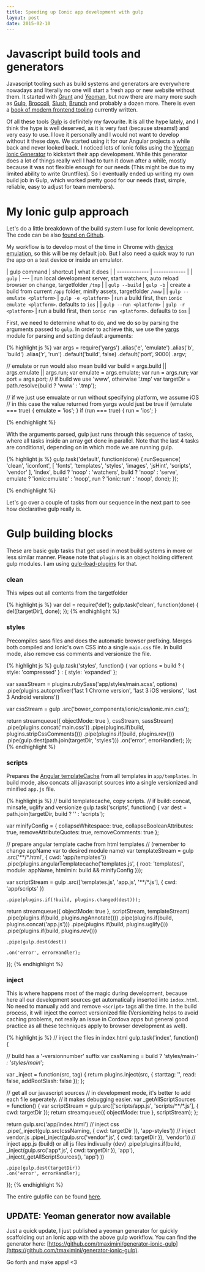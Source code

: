 ```yaml
---
title: Speeding up Ionic app development with gulp
layout: post
date: 2015-02-10
---
```


# Javascript build tools and generators
Javascript tooling such as build systems and generators are everywhere nowadays and literally no one will start a fresh app or new website without them. It started with [Grunt](http://gruntjs.com/) and [Yeoman](http://yeoman.io/), but now there are many more such as [Gulp](https://github.com/gulpjs/gulp), [Broccoli](https://github.com/broccolijs/broccoli), [Slush](https://github.com/slushjs/slush), [Brunch](http://brunch.io/) and probably a dozen more. There is even a [book of modern frontend tooling](https://github.com/tooling/book-of-modern-frontend-tooling) currently written.

Of all these tools [Gulp](https://github.com/gulpjs/gulp) is definitely my favourite. It is all the hype lately, and I think the hype is well deserved, as it is very fast (because streams!) and very easy to use. I love it personally and I would not want to develop without it these days. We started using it for our Angular projects a while back and never looked back.
I noticed lots of Ionic folks using the [Yeoman Ionic Generator](https://github.com/diegonetto/generator-ionic) to kickstart their app development. While this generator does a lot of things really well I had to turn it down after a while, mostly because it was not flexible enough for our needs (This might be due to my limited ability to write Gruntfiles).
So I eventually ended up writing my own build job in Gulp, which worked pretty good for our needs (fast, simple, reliable, easy to adjust for team members).

# My Ionic gulp approach

Let's do a little breakdown of the build system I use for Ionic development. The code can be also [found on Github](https://github.com/tmaximini/ionic-gulp-seed).

My workflow is to develop most of the time in Chrome with [device emulation](https://developer.chrome.com/devtools/docs/device-mode), so this will be my default job. But I also need a quick way to run the app on a test device or inside an emulator.

| gulp command  | shortcut | what it does |
| ------------- | ------------- |
| `gulp` | --- | run local development server, start watchers, auto reload browser on change, targetfolder `/tmp` |
| `gulp --build` | `gulp -b`  | create a build from current `/app` folder, minify assets, targetfolder `/www` |
| `gulp --emulate <platform>` | `gulp -e <platform>` | run a build first, then `ionic emulate <platform>`. defaults to `ios` |
| `gulp --run <platform>` | `gulp -r <platform>` | run a build first, then `ionic run <platform>`. defaults to `ios` |

First, we need to determine what to do, and we do so by parsing the arguments passed to `gulp`.
In order to achieve this, we use the [yargs](https://github.com/chevex/yargs) module for parsing and setting default arguments:

{% highlight js %}
var args = require('yargs')
    .alias('e', 'emulate')
    .alias('b', 'build')
    .alias('r', 'run')
    .default('build', false)
    .default('port', 9000)
    .argv;


// emulate or run would also mean build
var build = args.build || args.emulate || args.run;
var emulate = args.emulate;
var run = args.run;
var port = args.port;
// if build we use 'www', otherwise '.tmp'
var targetDir = path.resolve(build ? 'www' : '.tmp');

// if we just use emualate or run without specifying platform, we assume iOS
// in this case the value returned from yargs would just be true
if (emulate === true) {
    emulate = 'ios';
}
if (run === true) {
    run = 'ios';
}

{% endhighlight %}

With the arguments parsed, gulp just runs through this sequence of tasks, where all tasks inside an array get done in parallel.
Note that the last 4 tasks are conditional, depending on in which mode we are running gulp.

{% highlight js %}
gulp.task('default', function(done) {
  runSequence(
    'clean',
    'iconfont',
    [
      'fonts',
      'templates',
      'styles',
      'images',
      'jsHint',
      'scripts',
      'vendor'
    ],
    'index',
    build ? 'noop' : 'watchers',
    build ? 'noop' : 'serve',
    emulate ? 'ionic:emulate' : 'noop',
    run ? 'ionic:run' : 'noop',
    done);
});

{% endhighlight %}

Let's go over a couple of tasks from our sequence in the next part to see how declarative gulp really is.

# Gulp building blocks

These are basic gulp tasks that get used in most build systems in more or less similar manner. Please note that `plugins` is an object holding different gulp modules. I am using [gulp-load-plugins](https://github.com/jackfranklin/gulp-load-plugins) for that.

### clean

This wipes out all contents from the targetfolder

{% highlight js %}
var del = require('del');
gulp.task('clean', function(done) {
  del([targetDir], done);
});
{% endhighlight %}


### styles
Precompiles sass files and does the automatic browser prefixing. Merges both compiled and Ionic's own CSS into a single `main.css` file. In build mode, also remove css comments and versionize the file.

{% highlight js %}
gulp.task('styles', function() {
  var options = build ?
                { style: 'compressed' } :
                { style: 'expanded' };

  var sassStream = plugins.rubySass('app/styles/main.scss', options)
      .pipe(plugins.autoprefixer('last 1 Chrome version', 'last 3 iOS versions', 'last 3 Android versions'))

  var cssStream = gulp
    .src('bower_components/ionic/css/ionic.min.css');

  return streamqueue({ objectMode: true }, cssStream, sassStream)
    .pipe(plugins.concat('main.css'))
    .pipe(plugins.if(build, plugins.stripCssComments()))
    .pipe(plugins.if(build, plugins.rev()))
    .pipe(gulp.dest(path.join(targetDir, 'styles')))
    .on('error', errorHandler);
});
{% endhighlight %}

### scripts

Prepares the [Angular templateCache](https://docs.angularjs.org/api/ng/service/$templateCache) from all templates in `app/templates`.
In build mode, also concats all javascript sources into a single versionized and minified `app.js` file.

{% highlight js %}
// build templatecache, copy scripts.
// if build: concat, minsafe, uglify and versionize
gulp.task('scripts', function() {
  var dest = path.join(targetDir, build ? '' : 'scripts');

  var minifyConfig = {
    collapseWhitespace: true,
    collapseBooleanAttributes: true,
    removeAttributeQuotes: true,
    removeComments: true
  };

  // prepare angular template cache from html templates
  // (remember to change appName var to desired module name)
  var templateStream = gulp
    .src('**/*.html', { cwd: 'app/templates'})
    .pipe(plugins.angularTemplatecache('templates.js', {
      root: 'templates/',
      module: appName,
      htmlmin: build && minifyConfig
    }));

  var scriptStream = gulp
    .src(['templates.js', 'app.js', '**/*.js'], { cwd: 'app/scripts' })

    .pipe(plugins.if(!build, plugins.changed(dest)));

  return streamqueue({ objectMode: true }, scriptStream, templateStream)
    .pipe(plugins.if(build, plugins.ngAnnotate()))
    .pipe(plugins.if(build, plugins.concat('app.js')))
    .pipe(plugins.if(build, plugins.uglify()))
    .pipe(plugins.if(build, plugins.rev()))

    .pipe(gulp.dest(dest))

    .on('error', errorHandler);
});
{% endhighlight %}


### inject

This is where happens most of the magic during development, because here all our development sources get automatically inserted into `index.html`. No need to manually add and remove `<script>` tags all the time. In the build process, it will inject the correct versionized file (Versionizing helps to avoid caching problems, not really an issue in Cordova apps but general good practice as all these techniques apply to browser development as well).

{% highlight js %}
// inject the files in index.html
gulp.task('index', function() {

  // build has a '-versionnumber' suffix
  var cssNaming = build ? 'styles/main-*' : 'styles/main*';

  var _inject = function(src, tag) {
    return plugins.inject(src, {
      starttag: '<!-- inject:' + tag + ':{{ext}} -->',
      read: false,
      addRootSlash: false
    });
  };

  // get all our javascript sources
  // in development mode, it's better to add each file seperately.
  // it makes debugging easier.
  var _getAllScriptSources = function() {
    var scriptStream = gulp.src(['scripts/app.js', 'scripts/**/*.js'], { cwd: targetDir });
    return streamqueue({ objectMode: true }, scriptStream);
  };

  return gulp.src('app/index.html')
    // inject css
    .pipe(_inject(gulp.src(cssNaming, { cwd: targetDir }), 'app-styles'))
    // inject vendor.js
    .pipe(_inject(gulp.src('vendor*.js', { cwd: targetDir }), 'vendor'))
    // inject app.js (build) or all js files indivually (dev)
    .pipe(plugins.if(build,
      _inject(gulp.src('app*.js', { cwd: targetDir }), 'app'),
      _inject(_getAllScriptSources(), 'app')
    ))

    .pipe(gulp.dest(targetDir))
    .on('error', errorHandler);
});
{% endhighlight %}

The entire gulpfile can be found [here](https://github.com/tmaximini/ionic-gulp-seed).

## UPDATE: Yeoman generator now available

Just a quick update, I just published a yeoman generator for quickly scaffolding out an Ionic app with the above gulp workflow. You can find the generator here: [https://github.com/tmaximini/generator-ionic-gulp](https://github.com/tmaximini/generator-ionic-gulp).

Go forth and make apps! <3

